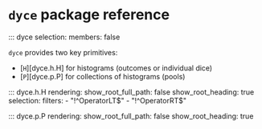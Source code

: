 <!--- -*- encoding: utf-8 -*-
  Copyright and other protections apply. Please see the accompanying LICENSE file for
  rights and restrictions governing use of this software. All rights not expressly
  waived or licensed are reserved. If that file is missing or appears to be modified
  from its original, then please contact the author before viewing or using this
  software in any capacity.

  !!!!!!!!!!!!!!!!!!!!!!!!!!!!!!!!!!!!!!!!!!!!!!!!!!!!!!!!!!!!!!!!!!!!
  !!!!!!!!!!!!!!! IMPORTANT: READ THIS BEFORE EDITING! !!!!!!!!!!!!!!!
  !!!!!!!!!!!!!!!!!!!!!!!!!!!!!!!!!!!!!!!!!!!!!!!!!!!!!!!!!!!!!!!!!!!!
  Please keep each sentence on its own unwrapped line.
  It looks like crap in a text editor, but it has no effect on rendering, and it allows much more useful diffs.
  Thank you!
-->

# ``dyce`` package reference

::: dyce
    selection:
      members: false

``dyce`` provides two key primitives:

* [``H``][dyce.h.H] for histograms (outcomes or individual dice)
* [``P``][dyce.p.P] for collections of histograms (pools)

::: dyce.h.H
    rendering:
      show_root_full_path: false
      show_root_heading: true
    selection:
      filters:
        - "!^OperatorLT$"
        - "!^OperatorRT$"

::: dyce.p.P
    rendering:
      show_root_full_path: false
      show_root_heading: true
